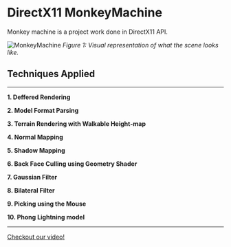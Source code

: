 # DirectX11 MonkeyMachine
Monkey machine is a project work done in DirectX11 API.

![MonkeyMachine](https://user-images.githubusercontent.com/60174179/120081514-58bc8080-c0be-11eb-985f-0e7702d1e91c.jpg)
*Figure 1: Visual representation of what the scene looks like.*
## Techniques Applied

--------------------------------------------------------

**1. Deffered Rendering**

**2. Model Format Parsing**

**3. Terrain Rendering with Walkable Height-map**

**4. Normal Mapping**

**5. Shadow Mapping**

**6. Back Face Culling using Geometry Shader**

**7. Gaussian Filter**

**8. Bilateral Filter**

**9. Picking using the Mouse**

**10. Phong Lightning model**

--------------------------------------------------------

[Checkout our video!](https://www.youtube.com/watch?v=YJC9NkMLgI0)
